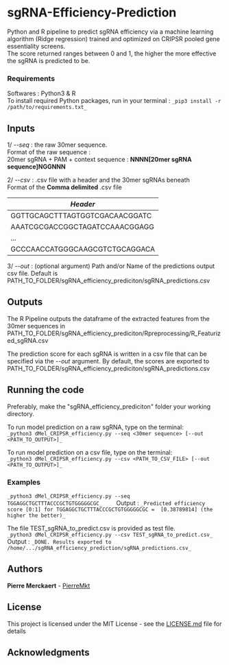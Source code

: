 # sgRNA-Efficiency-Prediction

Python and R pipeline to predict sgRNA efficiency via a machine learning algorithm (Ridge regression) trained and optimized on CRIPSR pooled gene essentiality screens.   
The score returned ranges between 0 and 1, the higher the more effective the sgRNA is predicted to be.

### Requirements
Softwares : Python3 & R   
To install required Python packages, run in your terminal :
```_pip3 install -r /path/to/requirements.txt_```
  
## Inputs
1/ _--seq_ : the raw 30mer sequence.   
Format of the raw sequence :  
20mer sgRNA + PAM + context sequence : **NNNN[20mer sgRNA sequence]NGGNNN**   
      
2/ _--csv_ : .csv file with a header and the 30mer sgRNAs beneath   
Format of the **Comma delimited** .csv file

|  _Header_  |
| ------------- |
|  GGTTGCAGCTTTAGTGGTCGACAACGGATC  |
|  AAATCGCGACCGGCTAGATCCAAACGGAGG  | 
|              ...                 | 
|  GCCCAACCATGGGCAAGCGTCTGCAGGACA  | 

3/ _--out_ : (optional argument) Path and/or Name of the predictions output csv file. Default is PATH_TO_FOLDER/sgRNA_efficiency_prediciton/sgRNA_predictions.csv

## Outputs
The R Pipeline outputs the dataframe of the extracted features from the 30mer sequences in PATH_TO_FOLDER/sgRNA_efficiency_prediciton/Rpreprocessing/R_Featurized_sgRNA.csv

The prediction score for each sgRNA is written in a csv file that can be specified via the _--out_ argument. By default, the scores are exported to PATH_TO_FOLDER/sgRNA_efficiency_prediciton/sgRNA_predictions.csv

## Running the code
Preferably, make the "sgRNA_efficiency_prediciton" folder your working directory.

To run model prediction on a raw sgRNA, type on the terminal:   
```_python3 dMel_CRIPSR_efficiency.py --seq <30mer sequence> [--out <PATH_TO_OUTPUT>]_```
   
To run model prediction on a csv file, type on the terminal:    
```_python3 dMel_CRIPSR_efficiency.py --csv <PATH_TO_CSV_FILE> [--out <PATH_TO_OUTPUT>]_```

### Examples
```_python3 dMel_CRIPSR_efficiency.py --seq TGGAGGCTGCTTTACCCGCTGTGGGGGCGC_    ```
Output : ```_Predicted efficiency score [0:1] for TGGAGGCTGCTTTACCCGCTGTGGGGGCGC =  [0.38789814] (the higher the better)_```

The file TEST_sgRNA_to_predict.csv is provided as test file.   
```_python3 dMel_CRIPSR_efficiency.py --csv TEST_sgRNA_to_predict.csv_     ```
Output : ```_DONE. Results exported to /home/.../sgRNA_efficiency_prediction/sgRNA_predictions.csv_```

## Authors

**Pierre Merckaert** - [PierreMkt](https://github.com/PierreMkt)

## License

This project is licensed under the MIT License - see the [LICENSE.md](LICENSE.md) file for details

## Acknowledgments


